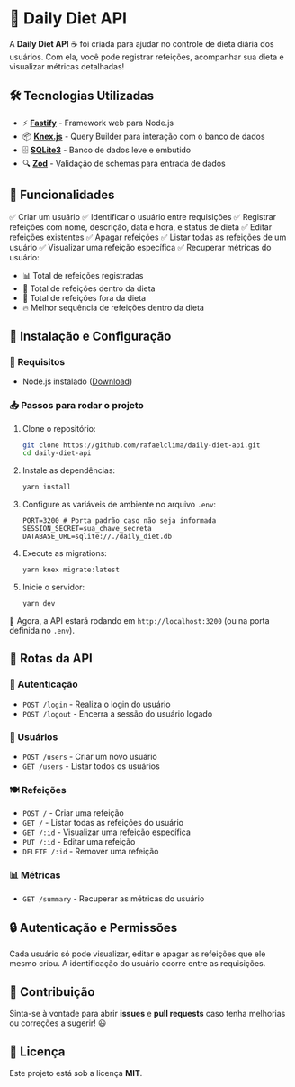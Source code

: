 # 🚀 Daily Diet API

A **Daily Diet API** ☕️ foi criada para ajudar no controle de dieta diária dos usuários. Com ela, você pode registrar refeições, acompanhar sua dieta e visualizar métricas detalhadas! 

## 🛠️ Tecnologias Utilizadas

- ⚡ **[Fastify](https://www.fastify.io/)** - Framework web para Node.js
- 📦 **[Knex.js](https://knexjs.org/)** - Query Builder para interação com o banco de dados
- 🗄️ **[SQLite3](https://www.sqlite.org/)** - Banco de dados leve e embutido
- 🔍 **[Zod](https://zod.dev/)** - Validação de schemas para entrada de dados

## 🎯 Funcionalidades

✅ Criar um usuário
✅ Identificar o usuário entre requisições
✅ Registrar refeições com nome, descrição, data e hora, e status de dieta
✅ Editar refeições existentes
✅ Apagar refeições
✅ Listar todas as refeições de um usuário
✅ Visualizar uma refeição específica
✅ Recuperar métricas do usuário:
   - 📊 Total de refeições registradas
   - 🥗 Total de refeições dentro da dieta
   - 🍔 Total de refeições fora da dieta
   - 🔥 Melhor sequência de refeições dentro da dieta

## 🚀 Instalação e Configuração

### 🔧 Requisitos

- Node.js instalado ([Download](https://nodejs.org/))

### 📥 Passos para rodar o projeto

1. Clone o repositório:
   ```sh
   git clone https://github.com/rafaelclima/daily-diet-api.git
   cd daily-diet-api
   ```

2. Instale as dependências:
   ```sh
   yarn install
   ```

3. Configure as variáveis de ambiente no arquivo `.env`:
   ```env
   PORT=3200 # Porta padrão caso não seja informada
   SESSION_SECRET=sua_chave_secreta
   DATABASE_URL=sqlite://./daily_diet.db
   ```

4. Execute as migrations:
   ```sh
   yarn knex migrate:latest
   ```

5. Inicie o servidor:
   ```sh
   yarn dev
   ```

🎉 Agora, a API estará rodando em `http://localhost:3200` (ou na porta definida no `.env`).

## 📌 Rotas da API

### 🔐 Autenticação

- `POST /login` - Realiza o login do usuário
- `POST /logout` - Encerra a sessão do usuário logado

### 👥 Usuários

- `POST /users` - Criar um novo usuário
- `GET /users` - Listar todos os usuários

### 🍽️ Refeições

- `POST /` - Criar uma refeição
- `GET /` - Listar todas as refeições do usuário
- `GET /:id` - Visualizar uma refeição específica
- `PUT /:id` - Editar uma refeição
- `DELETE /:id` - Remover uma refeição

### 📊 Métricas

- `GET /summary` - Recuperar as métricas do usuário

## 🔒 Autenticação e Permissões

Cada usuário só pode visualizar, editar e apagar as refeições que ele mesmo criou. A identificação do usuário ocorre entre as requisições.

## 🤝 Contribuição

Sinta-se à vontade para abrir **issues** e **pull requests** caso tenha melhorias ou correções a sugerir! 😃

## 📜 Licença

Este projeto está sob a licença **MIT**.